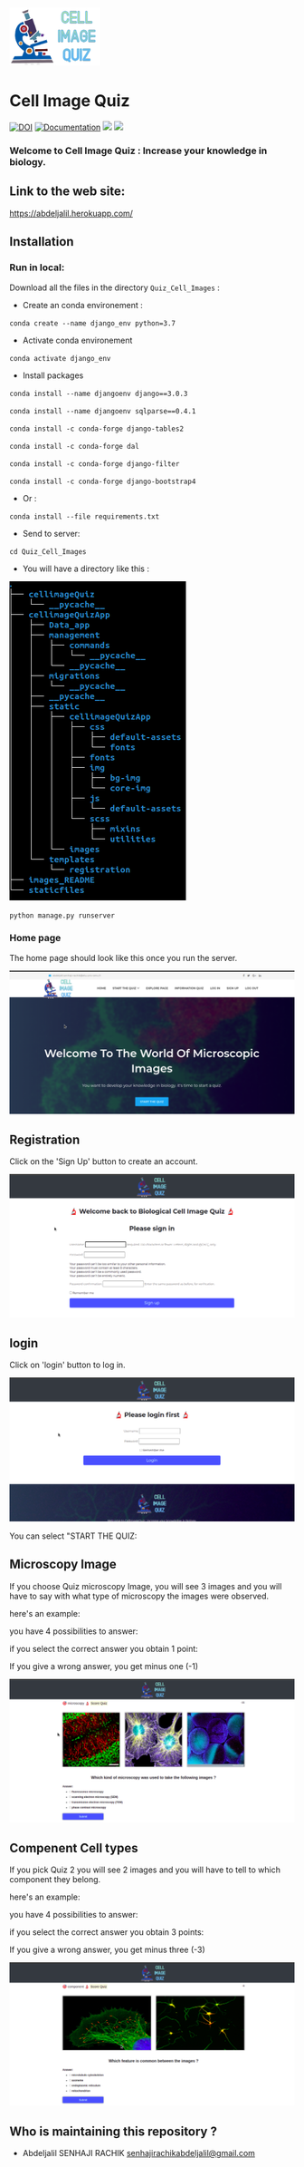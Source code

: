 
![](images_README/logo.png)
=============================================================================================
Cell Image Quiz 
=============================================================================================
[![DOI](https://zenodo.org/badge/419323859.svg)](https://zenodo.org/badge/latestdoi/419323859)
[![Documentation](https://img.shields.io/badge/Documentation-github-brightgreen.svg?style=for-the-badge)](https://github.com/abdeljalil-senhaji/Quiz_Cell_Images)
![](https://img.shields.io/conda/l/conda-forge/setuptools)
![](https://img.shields.io/pypi/djversions/djangorestframework)

### Welcome to Cell Image Quiz : Increase your knowledge in biology.

## Link to the web site:

https://abdeljalil.herokuapp.com/


## Installation

### Run in local:

Download all the files in the directory `Quiz_Cell_Images` :

- Create an conda environement :


`conda create --name django_env python=3.7`


- Activate conda environement


`conda activate django_env`

- Install packages

`conda install --name djangoenv django==3.0.3`

`conda install --name djangoenv sqlparse==0.4.1`

`conda install -c conda-forge django-tables2`

`conda install -c conda-forge dal`

`conda install -c conda-forge django-filter`

`conda install -c conda-forge django-bootstrap4`

- Or :

`conda install --file requirements.txt`



- Send to server:

`cd Quiz_Cell_Images `

- You will have a directory like this :

![](images_README/directery.png)


`python manage.py runserver`


### Home page

The home page should look like this once you run the server.



![](images_README/home2.png)


## Registration 

Click on the 'Sign Up' button to create an account.

![](images_README/signup.png)


## login

Click on 'login' button to log in.


![](images_README/login.png)


You can select "START THE QUIZ:


## Microscopy Image

If you choose Quiz microscopy Image, you will see 3 images and you will have to say with what type of microscopy the images were observed.

here's an example:


you have 4 possibilities to answer:


if you select the correct answer you obtain 1 point:



If you give a wrong answer, you get minus one (-1)


![](images_README/quizmicroscopy.png)


## Compenent Cell types

If you pick Quiz 2 you will see  2 images and you will have to tell to which component they belong.



here's an example:


you have 4 possibilities to answer:



if you select the correct answer you obtain 3 points:



If you give a wrong answer, you get minus three (-3)

![](images_README/compnantquiz.png)




## Who is maintaining this repository ?

- Abdeljalil SENHAJI RACHIK [senhajirachikabdeljalil@gmail.com](senhajirachikabdeljalil@gmail.com)
